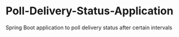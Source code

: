 # Poll-Delivery-Status-Application
Spring Boot application to poll delivery status after certain intervals
